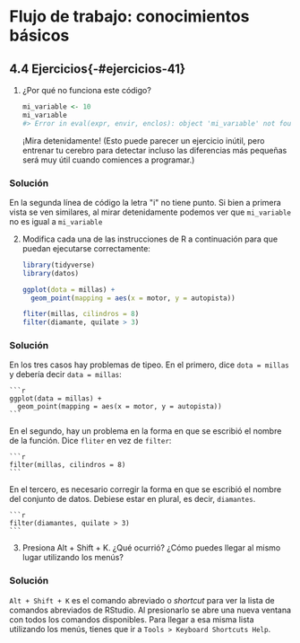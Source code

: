 # Flujo de trabajo: conocimientos básicos

## 4.4 Ejercicios{-#ejercicios-41} 

1.  ¿Por qué no funciona este código?

    
    ```r
    mi_variable <- 10
    mi_varıable
    #> Error in eval(expr, envir, enclos): object 'mi_varıable' not found
    ```
    
    ¡Mira detenidamente! (Esto puede parecer un ejercicio inútil, pero entrenar tu cerebro para detectar incluso las diferencias más pequeñas será muy útil cuando comiences a programar.)
    
<div class="solucion">
<h3>Solución</h3>

En la segunda línea de código la letra "i" no tiene punto. Si bien a primera vista se ven similares, al mirar detenidamente podemos ver que `mi_variable` no es igual a `mi_variable`

</div>
    
2.  Modifica cada una de las instrucciones de R a continuación para que puedan ejecutarse correctamente:

    
    ```r
    library(tidyverse)
    library(datos)
    
    ggplot(dota = millas) + 
      geom_point(mapping = aes(x = motor, y = autopista))
    
    fliter(millas, cilindros = 8)
    filter(diamante, quilate > 3)
    ```
    
<div class="solucion">
<h3>Solución</h3>

En los tres casos hay problemas de tipeo. En el primero, dice `dota = millas` y debería decir `data = millas`:

    
    ```r
    ggplot(data = millas) + 
      geom_point(mapping = aes(x = motor, y = autopista))
    ```


En el segundo, hay un problema en la forma en que se escribió el nombre de la función. Dice `fliter` en vez de `filter`:

    
    ```r
    filter(millas, cilindros = 8)
    ```


En el tercero, es necesario corregir la forma en que se escribió el nombre del conjunto de datos. Debiese estar en plural, es decir, `diamantes`.
    
    ```r
    filter(diamantes, quilate > 3)
    ```


</div>

3.  Presiona Alt + Shift + K. ¿Qué ocurrió? ¿Cómo puedes llegar al mismo lugar utilizando los menús?

<div class="solucion">
<h3>Solución</h3>

`Alt + Shift + K` es el comando abreviado o _shortcut_ para ver la lista de comandos abreviados de RStudio. Al presionarlo se abre una nueva ventana con todos los comandos disponibles. 
Para llegar a esa misma lista utilizando los menús, tienes que ir a `Tools > Keyboard Shortcuts Help`.

</div>
